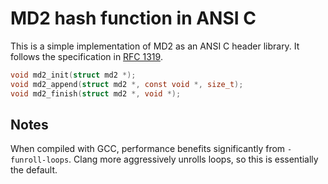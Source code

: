 # MD2 hash function in ANSI C

This is a simple implementation of MD2 as an ANSI C header library. It
follows the specification in [RFC 1319][rfc].

```c
void md2_init(struct md2 *);
void md2_append(struct md2 *, const void *, size_t);
void md2_finish(struct md2 *, void *);
```

## Notes

When compiled with GCC, performance benefits significantly from
`-funroll-loops`. Clang more aggressively unrolls loops, so this is
essentially the default.

[rfc]: https://tools.ietf.org/html/rfc1319
